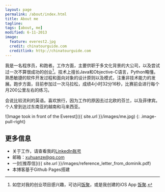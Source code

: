 ```yaml
---
layout: page
permalink: /about/index.html
title: About me
tagline: 
tags: [about, me]
modified: 6-11-2013
image:
  feature: everest2.jpg
  credit: chinatourguide.com
  creditlink: http://chinatourguide.com
---
```


我是一名程序员，和跑者。工作方面，主要供职于多文化背景的大公司，以及尝试过一次不算很成功的创业[^1]。技术上擅长Java和Objective-C语言，Python略懂。熟悉敏捷的软件开发过程和面向对象的设计原则以及模式，注重非技术能力的发展。跑步方面，目前参加过一次马拉松，成绩4小时32分16秒，比赛前会进行每个月200公里左右的练习。

会说比较流利的英语。喜欢旅行，因为工作的原因去过北欧的芬兰，以及菲律宾。个人曾到达过东南亚的越南和马来西亚。

![Image took in front of the Everest]({{ site.url }}/images/me.jpg)
{: .image-pull-right}

## 更多信息

* 关于工作，请查看我的[LinkedIn账号](http://www.linkedin.com/profile/view?id=64375039)
* 邮箱：xuhuanze@qq.com
* 一封[推荐信]({{ site.url }}/images/reference_letter_from_dominik.pdf)
* 本博客基于Github Pages搭建

[^1]: 如您对我的创业项目感兴趣，可访问[饭聚](http://fanjoin.com)，或是我创建的iOS App [饭聚](https://itunes.apple.com/cn/app/fan-ju/id662538880?l=en&mt=8).
